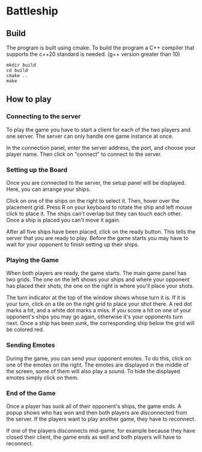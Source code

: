 # Battleship

## Build

The program is built using cmake.
To build the program a C++ compiler that supports the c++20 standard is needed. (g++ version greater than 10)

```
mkdir build
cd build
cmake ..
make
```

## How to play
### Connecting to the server

To play the game you have to start a client for each of the two players and one server. The server can only handle one game instance at once. 

In the connection panel, enter the server address, the port, and choose your player name. Then click on "connect" to connect to the server. 

### Setting up the Board

Once you are connected to the server, the setup panel will be displayed. Here, you can arrange your ships. 

Click on one of the ships on the right to select it. Then, hover over the placement grid. Press R on your keyboard to rotate the ship and left mouse click to place it. The ships can't overlap but they can touch each other. Once a ship is placed you can't move it again. 

After all five ships have been placed, click on the ready button. This tells the server that you are ready to play. Before the game starts you may have to wait for your opponent to finish setting up their ships. 

### Playing the Game

When both players are ready, the game starts. The main game panel has two grids. The one on the left shows your ships and where your opponent has placed their shots, the one on the right is where you'll place your shots. 

The turn indicator at the top of the window shows whose turn it is. If it is your turn, click on a tile on the right grid to place your shot there. A red dot marks a hit, and a white dot marks a miss. If you score a hit on one of your opponent's ships you may go again, otherwise it's your opponents turn next. Once a ship has been sunk, the corresponding ship below the grid will be colored red. 

### Sending Emotes

During the game, you can send your opponent emotes. To do this, click on one of the emotes on the right. The emotes are displayed in the middle of the screen, some of them will also play a sound. To hide the displayed emotes simply click on them. 

### End of the Game

Once a player has sunk all of their opponent's ships, the game ends. A popup shows who has won and then both players are disconnected from the server. If the players want to play another game, they have to reconnect. 

If one of the players disconnects mid-game, for example because they have closed their client, the game ends as well and both players will have to reconnect. 